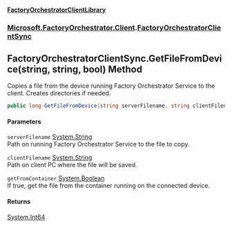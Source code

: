#### [FactoryOrchestratorClientLibrary](./FactoryOrchestratorClientLibrary.md 'FactoryOrchestratorClientLibrary')
### [Microsoft.FactoryOrchestrator.Client](./Microsoft-FactoryOrchestrator-Client.md 'Microsoft.FactoryOrchestrator.Client').[FactoryOrchestratorClientSync](./Microsoft-FactoryOrchestrator-Client-FactoryOrchestratorClientSync.md 'Microsoft.FactoryOrchestrator.Client.FactoryOrchestratorClientSync')
## FactoryOrchestratorClientSync.GetFileFromDevice(string, string, bool) Method
Copies a file from the device running Factory Orchestrator Service to the client. Creates directories if needed.  
```csharp
public long GetFileFromDevice(string serverFilename, string clientFilename, bool getFromContainer=false);
```
#### Parameters
<a name='Microsoft-FactoryOrchestrator-Client-FactoryOrchestratorClientSync-GetFileFromDevice(string_string_bool)-serverFilename'></a>
`serverFilename` [System.String](https://docs.microsoft.com/en-us/dotnet/api/System.String 'System.String')  
Path on running Factory Orchestrator Service to the file to copy.  
  
<a name='Microsoft-FactoryOrchestrator-Client-FactoryOrchestratorClientSync-GetFileFromDevice(string_string_bool)-clientFilename'></a>
`clientFilename` [System.String](https://docs.microsoft.com/en-us/dotnet/api/System.String 'System.String')  
Path on client PC where the file will be saved.  
  
<a name='Microsoft-FactoryOrchestrator-Client-FactoryOrchestratorClientSync-GetFileFromDevice(string_string_bool)-getFromContainer'></a>
`getFromContainer` [System.Boolean](https://docs.microsoft.com/en-us/dotnet/api/System.Boolean 'System.Boolean')  
If true, get the file from the container running on the connected device.  
  
#### Returns
[System.Int64](https://docs.microsoft.com/en-us/dotnet/api/System.Int64 'System.Int64')  
